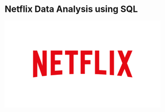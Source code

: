 # Netflix Data Analysis using SQL
![netflix_logo](https://github.com/ABHI-RAJ-9053/netflix_data_analysis_project/blob/main/netflix_logo02.png)

